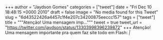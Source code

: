 
+++
author = "Jaydson Gomes"
categories = ["tweet"]
date = "Fri Dec 10 18:48:15 +0000 2010"
draft = false
image = "No media found for this Tweet"
slug = "6d43522426a4457c1f4e207c34200875eeccc157"
tags = ["tweet"]
title = """Atenção! Uma mensagem imp..."""
tweet = true
tweet_url = "https://twitter.com/jaydson/status/13303998396239872"
+++
Atenção! Uma mensagem importante pra quem faz site todo em Flash: _|_
